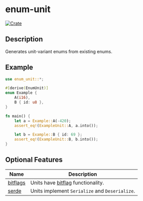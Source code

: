 # enum-unit
[![Crate](https://img.shields.io/crates/v/enum-unit.svg)](https://crates.io/crates/enum-unit)

## Description
Generates unit-variant enums from existing enums.

## Example
```rust
use enum_unit::*;

#[derive(EnumUnit)]
enum Example {
    A(i16),
    B { id: u8 },
}

fn main() {
    let a = Example::A(-420);
    assert_eq!(ExampleUnit::A, a.into());

    let b = Example::B { id: 69 };
    assert_eq!(ExampleUnit::B, b.into());
}
```

## Optional Features
| Name | Description |
| ---- | ----------- |
| [bitflags](https://crates.io/crates/bitflags) | Units have [bitflag](https://docs.rs/bitflags/2.8.0/bitflags/#generating-flags-types) functionality. |
| [serde](https://crates.io/crates/serde) | Units implement `Serialize` and `Deserialize`. |